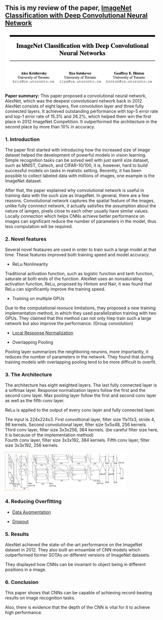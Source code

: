 ## This is my review of the paper, [ImageNet Classification with Deep Convolutional Neural Network](https://papers.nips.cc/paper/4824-imagenet-classification-with-deep-convolutional-neural-networks.pdf) 

![alexnet paper](/images/alexnet_shot.png)

**Paper summary:** This paper proposed a convolutional neural network, AlexNet, which was the deepest convolutioanl network back in 2012. AlexNet consists of eight layers, five convolution layer and three fully connected layers. It achieved outstanding performance with top-5 error rate and top-1 error rate of 15.3% and 26.2%, which helped them win the first place in 2012 ImageNet Competition. It outperformed the architecture in the second place by more than 10% in accuracy.

### 1. Introduction

The paper first started with introducing how the increased size of image dataset helped the development of powerful models in vision learning. Simple recognition tasks can be solved well with just samll size dataset, such as MNIST, Caltech, and CIFAR-10/100, it is, however, hard to build successful models on tasks in realistic setting. Recently, it has been possible to collect labeled data with millions of images, one example is the ImageNet dataset.  

After that, the paper explained why convolutional network is useful in training data with the such size as ImageNet. In general, there are a few  reasons. Convolutional network captures the spatial feature of the images, unlike fully connnect network, it actually satisfies the assumption about the nature of iamges, pixels close to each other usually have similar values. Locally connection which helps CNNs achieve better performance on images can significant reduce the number of parameters in the model, thus less computation will be required. 

### 2. Novel features

Several novel feataures are used in order to train such a large model at that time. These features improved both training speed and model accuracy. 

* ReLu Nonlinearity 

Traditional activation function, such as logistic function and tanh function, saturate at both ends of the function. AlexNet uses an nonsaturating activation function, ReLu, proposed by Hintom and Nair, it was found that ReLu can significantly improve the training speed. 

* Training on multiple GPUs 

Due to the computational resouce limitations, they proposed a new training implementation method, in which they used parallelization training with two GPUs. They claimed that this method can not only hlep train such a large network but also improve the performance. (Group convolution)

* [Local Response Normalization](https://paperswithcode.com/method/local-response-normalization#)


* Overlapping Pooling

Pooling layer summarizes the neighboring neurons, more importantly, it reduces the number of parameters in the network. They found that during training models with overlapping pooling tend to be more difficult to overfit.    

### 3. The Architecture 

The architecture has eight weighted layers. The last fully connected layer is a softmax layer. Response normalization layers follow the first and the second conv layer. Max pooling layer follow the first and second conv layer as well as the fifth conv layer. 

ReLu is applied to the output of every conv layer and fully connected layer. 

The input is 224x224x3. 
First convoltional layer, filter size 11x11x3, stride 4, 96 kernels. 
Second convolutional layer, filter size 5x5x48, 256 kernels. 
Third conv layer, filter size 3x3x256, 384 kernels. (be careful filter size here, it is because of the implementation method)   
Fourth conv layer, filter size 3x3x192, 384 kernels. 
Fifth conv layer, filter size 3x3x192, 256 kernels. 

![image](/images/alexnet.jpeg)

### 4. Reducing Overfitting 

* [Data Augmentation](https://paperswithcode.com/task/image-augmentation) 

* [Dropout](https://paperswithcode.com/method/dropout) 

### 5. Results 

AlexNet achieved the state-of-the-art performance on the ImageNet dataset in 2012. They also built an emsamble of CNN models which outperformed former SOTAs on different versions of ImageNet datasets. 

They displayed how CNNs can be invariant to object being in different positions in a image. 

### 6. Conclusion 

This paper shows that CNNs can be capable of achieving record-beating results on image recognition tasks. 

Also, there is evidence that the depth of the CNN is vital for it to achieve high performance. 



